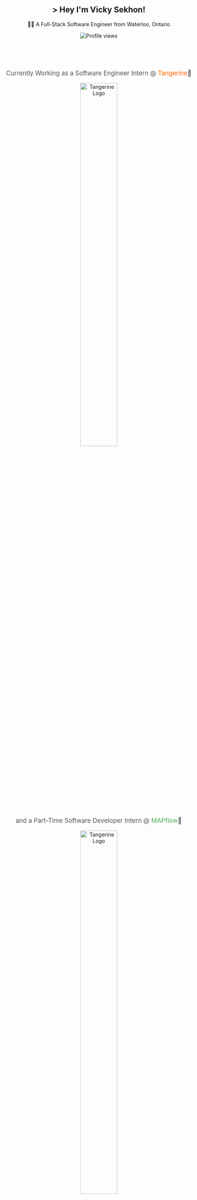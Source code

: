 <!DOCTYPE html>
<html lang="en">
  <head>
    <meta charset="UTF-8" />
    <meta name="viewport" content="width=device-width, initial-scale=1.0" />
  </head>
  <body>
    <!-- Header Section -->
    <h2 align="center">> Hey I'm Vicky Sekhon!</h2>
    <p align="center">
      👨‍💻 A Full-Stack Software Engineer from Waterloo, Ontario
    </p>

  <div align="center">
   <img src="https://komarev.com/ghpvc/?username=VickySekhon&abbreviated=true&color=blue&style=for-the-badge" alt="Profile views" />
 </div>

  <br><br />
  <br>
  
  <p align="center" style="font-size: 1.2em; color: #555;">
       Currently Working as a Software Engineer Intern @ 
       <a href="https://www.tangerine.ca/en/about-us" style="color: #ff6600; text-decoration: none;">Tangerine</a>🍊
  </p>
     
<div align="center" style="margin-bottom: 20px;">
     <img src="https://upload.wikimedia.org/wikipedia/commons/thumb/9/9b/Tangerine_Bank_logo.svg/2560px-Tangerine_Bank_logo.svg.png" alt="Tangerine Logo" style="width: 50%; max-width: 200px; border-radius: 10px;">
</div>

 <p align="center" style="font-size: 1.2em; color: #555;">
     and a Part-Time Software Developer Intern @ 
     <a href="https://www.mapflow.ca/about-us" style="color: #4CAF50; text-decoration: none;">MAPflow</a>💊
 </p>
 
 <div align="center" style="margin-bottom: 20px;">
     <img src="https://4284c4a4.rocketcdn.me/wp-content/uploads/2022/11/mapflow-logo-bg.png" alt="Tangerine Logo" style="width: 50%; max-width: 200px; border-radius: 10px;">
 </div>
  <br />
  <h3>More about me:</h3>
  <ul>
    <li>
      👨‍🎓 Pursuing an Honours Computer Science Degree with Co-op @
      <a href="https://www.wlu.ca/">Wilfrid Laurier University</a>.
    </li>
    <li>
      📰 Newsletter Chief @
      <a href="https://lauriercs.ca">Laurier Computing Society</a>.
    </li>
    <li>
      💼 Ex-Computer Science Representative on the Faculty of Science
      Divisional Council @
      <a
        href="https://www.wlu.ca/about/governance/senate/divisional-councils.html"
        >Wilfrid Laurier University</a
      >.
    </li>
    <li>
      📫 Contact:
      <a href="mailto:Vickysekhon1@outlook.com">Vickysekhon1@outlook.com</a>.
    </li>
    <li>⚡ Fun fact: I can solve a 3x3 Rubik's cube.</li>
  </ul>

  <h3 align="left">Connect with me:</h3>
  <div align="left">
    <a href="https://www.linkedin.com/in/vickysekhon/">
      <img
        src="https://img.shields.io/badge/linkedin-%230077B5.svg?style=for-the-badge&logo=linkedin&logoColor=white"
      />
    </a>
  </div>

  <br>
  <!-- Languages and Tools Section -->
  <h3 align="left">Languages and Tools:</h3>
   <div align="center">
   <img src="https://img.shields.io/badge/python-3670A0?style=for-the-badge&logo=python&logoColor=ffdd54" alt="Python" />
   <img src="https://img.shields.io/badge/java-%23ED8B00.svg?style=for-the-badge&logo=java&logoColor=white" alt="Java" />
   <img src="https://img.shields.io/badge/c-%2300599C.svg?style=for-the-badge&logo=c&logoColor=white" alt="C" />
   <img src="https://img.shields.io/badge/Javascript-F0DB4F?style=for-the-badge&labelColor=black&logo=javascript&logoColor=F0DB4F" alt="JavaScript" />
   <img src="https://img.shields.io/badge/Typescript-007acc?style=for-the-badge&labelColor=black&logo=typescript&logoColor=007acc" alt="TypeScript" />
   <img src="https://img.shields.io/badge/-React-61DBFB?style=for-the-badge&labelColor=black&logo=react&logoColor=61DBFB" alt="React" />
   <img src="https://img.shields.io/badge/Nodejs-3C873A?style=for-the-badge&labelColor=black&logo=node.js&logoColor=3C873A" alt="Node.js" />
   <img src="https://img.shields.io/badge/flask-%23000.svg?style=for-the-badge&logo=flask&logoColor=white" alt="Flask" />
   <img src="https://img.shields.io/badge/Express.js-000000?style=for-the-badge&logo=express&logoColor=white" alt="Express.js" />
   <img src="https://img.shields.io/badge/MongoDB-4EA94B?style=for-the-badge&logo=mongodb&logoColor=white" alt="MongoDB" />
   <img src="https://img.shields.io/badge/mysql-%2300f.svg?style=for-the-badge&logo=mysql&logoColor=white" alt="MySQL" />
   <img src="https://img.shields.io/badge/HTML5-E34F26?style=for-the-badge&logo=html5&logoColor=white" alt="HTML" />
   <img src="https://img.shields.io/badge/CSS3-1572B6?style=for-the-badge&logo=css3&logoColor=white" alt="CSS3" />
   <img src="https://img.shields.io/badge/tailwindcss-%2338B2AC.svg?style=for-the-badge&logo=tailwind-css&logoColor=white" alt="Tailwind CSS" />
   <img src="https://img.shields.io/badge/Visual_Studio-0078d7?style=for-the-badge&logo=visual%20studio&logoColor=white" alt="Visual Studio Code" />
   <img src="https://img.shields.io/badge/figma-%23F24E1E.svg?style=for-the-badge&logo=figma&logoColor=white" alt="Figma" />
   <img src="https://img.shields.io/badge/Git-F05032?style=for-the-badge&logo=git&logoColor=white" alt="Git" />
   </div>

  <br />
  <br />
  <br>
  <p align="center">
    <img src="https://streak-stats.demolab.com?user=VickySekhon&theme=leafy&hide_border=true"/>
  </p>

  <br />
  <br />

  <!-- Projects Section -->
  <h1 style="text-align: center">Projects</h1>
  <div>
    <h3>
      <a href="https://github.com/VickySekhon/SortingAlgorithmVisualizer"
        >Sorting Algorithm Visualizer</a
      >
    </h3>
    <h5 style="margin-bottom: 0px">Python | Tkinter</h5>
    <div>
      <p class="project-description">
        <strong>Project Overview:</strong>
        This project is a Sorting Algorithm Visualizer built using Python and
        the Tkinter library. It provides a graphical representation of various
        sorting algorithms, allowing users to observe and understand how each
        algorithm works.
        <br /><br />
        <strong>Personal Experience:</strong>
        This was an enjoyable project I worked on over one week. I spent most
        of my time understanding the implementation of the selected
        algorithms, using pen and paper to visualize the sorting process. I
        then implemented all of the algorithms in the code. I then learned and
        got some help using Tkinter and eventually created the visualization
        tool.
      </p>
      <a href="https://ibb.co/WnfZYS8"
        ><img
          src="https://i.ibb.co/wy4VxDG/Screenshot-2023-11-12-001409.png"
          alt="Screenshot-2023-11-12-001409"
          border="0"
      /></a>
    </div>
  </div>

  <div>
    <h3>
      <a href="https://vickysekhon.github.io/YouTubeClone/">YouTube Clone</a>
    </h3>
    <h5 style="margin-bottom: 0px">HTML | CSS</h5>
    <div>
      <p class="project-description">
        <strong>Project Overview:</strong>
        Created a front-end personalized clone of YouTube inspired by the
        settings I use for the software. Interacted with Chrome Dev Tools to
        accurately represent software design elements. Created working links
        to YouTube videos.
        <br /><br />
        <strong>Personal Experience:</strong>
        This was an enjoyable project I worked on over 2 weeks. I learned
        fundamental HTML elements and have become familiar with advanced CSS
        design elements to the extent that I am confident in my abilities to
        use HTML and CSS for website development.
      </p>
      <a href="https://ibb.co/TbdZGdB"
        ><img
          src="https://i.ibb.co/cCVP9Vc/Screenshot-2023-11-12-001747.png"
          alt="Screenshot-2023-11-12-001747"
          border="0"
      /></a>
    </div>
  </div>

  <div>
    <h3>
      <a href="https://vickysekhon.github.io/VoiceoverPrompt/"
        >Voiceover Prompt</a
      >
    </h3>
    <h5 style="margin-bottom: 0px">HTML | CSS | JavaScript</h5>
    <div>
      <p class="project-description">
        <strong>Project Overview:</strong>
        Created a webpage where consumers can type text and click a button to
        hear it read to them. Includes volume, speech tempo, and voice accent
        customizability. Features a word count with remaining characters
        displayed to the user. Uses local storage to store inputted text
        inside the browser's cache.
        <br /><br />
        <strong>Personal Experience:</strong>
        This project allowed me to learn fundamental data skills as I accessed
        user information by using local storage to save a user's data. In
        addition to this, I am happy with the styling and minimalistic
        appearance of the webpage; it is one of my favorite projects.
      </p>
      <a href="https://ibb.co/kDvQ16T"
        ><img
          src="https://i.ibb.co/rpN4sfh/Screenshot-2023-11-24-234214.png"
          alt="Screenshot-2023-11-24-234214"
          border="0"
      /></a>
    </div>
  </div>

  <div>
    <h3>
      <a href="https://github.com/VickySekhon/Restaurant-Simulator"
        >Restaurant Simulator</a
      >
    </h3>
    <h5 style="margin-bottom: 0px">Java</h5>
    <div>
      <p class="project-description">
        <strong>Project Overview:</strong>
        This restaurant simulator allows a user to create a custom menu and
        interact with it using an intuitive GUI from which they can print out
        a physical receipt. To implement this GUI, the project leverages
        Java's abstract classes and inheritance functionality to create a Java
        JFrame, by calling independent classes to create functionality as well
        as a PrinterJob API to invoke the Windows OS printing system.
        <br /><br />
        <strong>Personal Experience:</strong>
        As part of my final project for a university course I am taking called
        'CP213', I wanted to utilize my skills in Java to create an intuitive
        final project and truly make something that demonstrates my fluency in
        the programming language and comfortability in using it.
      </p>
      <a href="https://imgbb.com/"
        ><img
          src="https://i.ibb.co/xhFT860/Screenshot-2023-11-30-195104.png"
          alt="Screenshot-2023-11-30-195104"
          border="0"
      /></a>
    </div>
  </div>
  </body>
</html>
